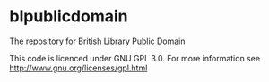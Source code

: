 blpublicdomain
==============

The repository for British Library Public Domain

This code is licenced under GNU GPL 3.0. For more information see http://www.gnu.org/licenses/gpl.html


